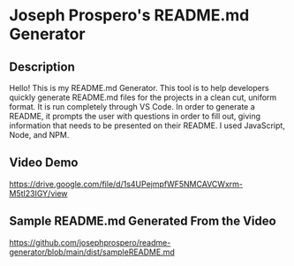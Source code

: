 # Joseph Prospero's README.md Generator

## Description
Hello! This is my README.md Generator. This tool is to help developers quickly generate README.md files for the projects in a clean cut, uniform format. It is run completely through VS Code. In order to generate a README, it prompts the user with questions in order to fill out, giving information that needs to be presented on their README. I used JavaScript, Node, and NPM. 

## Video Demo
https://drive.google.com/file/d/1s4UPejmpfWF5NMCAVCWxrm-M5tI23IGY/view


## Sample README.md Generated From the Video
https://github.com/josephprospero/readme-generator/blob/main/dist/sampleREADME.md

